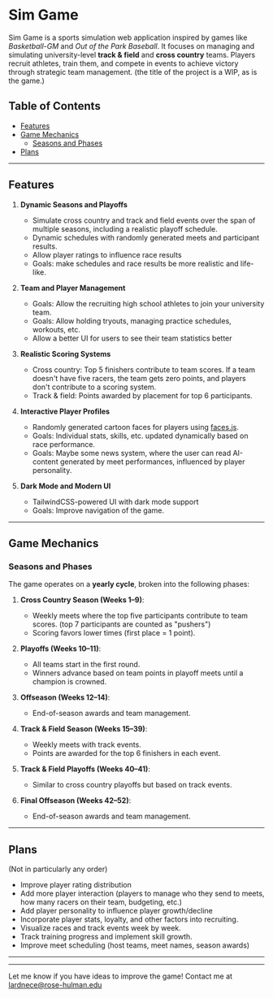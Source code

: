# Sim Game

Sim Game is a sports simulation web application inspired by games like *Basketball-GM* and *Out of the Park Baseball*. It focuses on managing and simulating university-level **track & field** and **cross country** teams. Players recruit athletes, train them, and compete in events to achieve victory through strategic team management. (the title of the project is a WIP, as is the game.)

## Table of Contents
- [Features](#features)
- [Game Mechanics](#game-mechanics)
  - [Seasons and Phases](#seasons-and-phases)
- [Plans](#plans)

---

## Features

1. **Dynamic Seasons and Playoffs**
   - Simulate cross country and track and field events over the span of multiple seasons, including a realistic playoff schedule. 
   - Dynamic schedules with randomly generated meets and participant results.
   - Allow player ratings to influence race results
   - Goals: make schedules and race results be more realistic and life-like.

2. **Team and Player Management**
   - Goals: Allow the recruiting high school athletes to join your university team.
   - Goals: Allow holding tryouts, managing practice schedules, workouts, etc.
   - Allow a better UI for users to see their team statistics better

3. **Realistic Scoring Systems**
   - Cross country: Top 5 finishers contribute to team scores. If a team doesn't have five racers, the team gets zero points, and players don't contribute to a scoring system.
   - Track & field: Points awarded by placement for top 6 participants.

4. **Interactive Player Profiles**
   - Randomly generated cartoon faces for players using [faces.js](https://github.com/zengm-games/facesjs).
   - Goals: Individual stats, skills, etc. updated dynamically based on race performance.
   - Goals: Maybe some news system, where the user can read AI-content generated by meet performances, influenced by player personality.

5. **Dark Mode and Modern UI**
   - TailwindCSS-powered UI with dark mode support
   - Goals: Improve navigation of the game.

---

## Game Mechanics

### Seasons and Phases

The game operates on a **yearly cycle**, broken into the following phases:

1. **Cross Country Season (Weeks 1–9)**:
   - Weekly meets where the top five participants contribute to team scores. (top 7 participants are counted as "pushers")
   - Scoring favors lower times (first place = 1 point).

2. **Playoffs (Weeks 10–11)**:
   - All teams start in the first round.
   - Winners advance based on team points in playoff meets until a champion is crowned.

3. **Offseason (Weeks 12–14)**:
   - End-of-season awards and team management.

4. **Track & Field Season (Weeks 15–39)**:
   - Weekly meets with track events.
   - Points are awarded for the top 6 finishers in each event.

5. **Track & Field Playoffs (Weeks 40–41)**:
   - Similar to cross country playoffs but based on track events.

6. **Final Offseason (Weeks 42–52)**:
   - End-of-season awards and team management.

---

## Plans
(Not in particularly any order)

- Improve player rating distribution
- Add more player interaction (players to manage who they send to meets, how many racers on their team, budgeting, etc.)
- Add player personality to influence player growth/decline
- Incorporate player stats, loyalty, and other factors into recruiting.
- Visualize races and track events week by week.
- Track training progress and implement skill growth.
- Improve meet scheduling (host teams, meet names, season awards)

---

---

Let me know if you have ideas to improve the game! Contact me at lardnece@rose-hulman.edu

